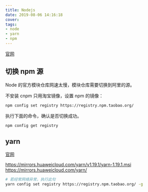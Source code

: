 ```yaml
---
title: Nodejs
date: 2019-08-06 14:16:18
cover:
tags:
- node
- yarn
- npm
---
```


<!-- more -->

[官网](https://nodejs.org/)

## 切换 npm 源

Node 的官方模块仓库网速太慢，模块仓库需要切换到阿里的源。

不安装 cnpm 只用淘宝镜像，设置 npm 的镜像：

```sh
npm config set registry https://registry.npm.taobao.org/
```

执行下面的命令，确认是否切换成功。

```sh
npm config get registry
```

## yarn

[官网](https://yarnpkg.com)

https://mirrors.huaweicloud.com/yarn/v1.19.1/yarn-1.19.1.msi
https://mirrors.huaweicloud.com/yarn/

```sh
# 若经常网络异常，执行此句
yarn config set registry https://registry.npm.taobao.org/ -g
```